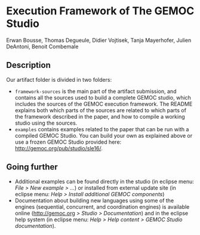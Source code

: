# Execution Framework of The GEMOC Studio

Erwan Bousse, Thomas Degueule, Didier Vojtisek, Tanja Mayerhofer, Julien DeAntoni, Benoit Combemale


## Description

Our artifact folder is divided in two folders:

- `framework-sources` is the main part of the artifact submission, and contains all the sources used to build a complete GEMOC studio, which includes the sources of the GEMOC execution framework. The README explains both which parts of the sources are related to which parts of the framework described in the paper, and how to compile a working studio using the sources.
- `examples` contains examples related to the paper that can be run with a compiled GEMOC Studio. You can build your own as explained above or use a frozen GEMOC Studio provided here: http://gemoc.org/pub/studio/sle16/. 

## Going further 

- Additional examples can be found directly in the studio (in eclipse menu: *File > New example > ...*) or installed from external update site (in eclipse menu: *Help > Install additional GEMOC components*) 
- Documentation about building new languages using some of the engines (sequential, concurrent, and coordination engines) is available online (http://gemoc.org *> Studio > Documentation*) and in the eclipse help system (in eclipse menu: *Help > Help content > GEMOC Studio documentation*).
